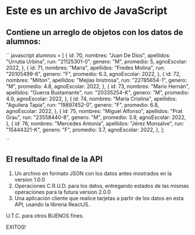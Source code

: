 # Este es un archivo de JavaScript
## Contiene un arreglo de objetos con los datos de alumnos:
`` javascript
alumnos = [
  {
    id: 70,
    nombres: "Juan De Dios",
    apellidos: "Urrutia Urbina",
    run: "21125301-0",
    genero: "M",
    promedio: 5,
    agnoEscolar: 2022,
  },
  {
    id: 71,
    nombres: "Maria",
    apellidos: "Fredes Molina",
    run: "20105499-8",
    genero: "F",
    promedio: 6.3,
    agnoEscolar: 2022,
  },
  {
    id: 72,
    nombres: "Milton",
    apellidos: "Mejías Inistrosa",
    run: "22785654-1",
    genero: "M",
    promedio: 4.8,
    agnoEscolar: 2022,
  },
  {
    id: 73,
    nombres: "Mario Hernán",
    apellidos: "Guerra Bustamante",
    run: "20335254-K",
    genero: "M",
    promedio: 4.9,
    agnoEscolar: 2022,
  },
  {
    id: 74,
    nombres: "Maria Cristina",
    apellidos: "Aguilera Tapia",
    run: "19897452-0",
    genero: "F",
    promedio: 6.8,
    agnoEscolar: 2022,
  },
  {
    id: 75,
    nombres: "Miguel Alfonso",
    apellidos: "Prat Grau",
    run: "23558440-8",
    genero: "M",
    promedio: 3.9,
    agnoEscolar: 2022,
  },
  {
    id: 76,
    nombres: "Mercedes Antonia",
    apellidos: "Jérez Monsalve",
    run: "15444321-K",
    genero: "F",
    promedio: 3.7,
    agnoEscolar: 2022,
  },
];

``

## El resultado final de la API

1. Un archivo en formato JSON con los datos antes mostrados en la version 1.0.0
2. Operaciones C.R.U.D. para los datos, entregando estados de las mismas operaciones para la futura version 2.0.0
3. Una aplicación cliente que realice tarjetas a partir de los datos en esta API, usando la libreria ReactJS.

U.T.C. para otros BUENOS fines.

EXITOS!
